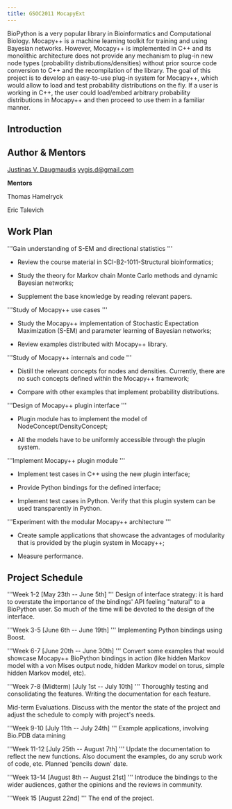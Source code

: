 ```yaml
---
title: GSOC2011 MocapyExt
---
```


BioPython is a very popular library in Bioinformatics and Computational
Biology. Mocapy++ is a machine learning toolkit for training and using
Bayesian networks. However, Mocapy++ is implemented in C++ and its
monolithic architecture does not provide any mechanism to plug-in new
node types (probability distributions/densities) without prior source
code conversion to C++ and the recompilation of the library. The goal of
this project is to develop an easy-to-use plug-in system for Mocapy++,
which would allow to load and test probability distributions on the fly.
If a user is working in C++, the user could load/embed arbitrary
probability distributions in Mocapy++ and then proceed to use them in a
familiar manner.

Introduction
------------

Author & Mentors
----------------

[Justinas V. Daugmaudis](User:Justinas_Daugmaudis "wikilink")
vygis.d@gmail.com

**Mentors**

  
Thomas Hamelryck

Eric Talevich

Work Plan
---------

'''Gain understanding of S-EM and directional statistics '''

-   Review the course material in SCI-B2-1011-Structural bioinformatics;

<!-- -->

-   Study the theory for Markov chain Monte Carlo methods and dynamic
    Bayesian networks;

<!-- -->

-   Supplement the base knowledge by reading relevant papers.

'''Study of Mocapy++ use cases '''

-   Study the Mocapy++ implementation of Stochastic Expectation
    Maximization (S-EM) and parameter learning of Bayesian networks;

<!-- -->

-   Review examples distributed with Mocapy++ library.

'''Study of Mocapy++ internals and code '''

-   Distill the relevant concepts for nodes and densities. Currently,
    there are no such concepts defined within the Mocapy++ framework;

<!-- -->

-   Compare with other examples that implement probability
    distributions.

'''Design of Mocapy++ plugin interface '''

-   Plugin module has to implement the model of
    NodeConcept/DensityConcept;

<!-- -->

-   All the models have to be uniformly accessible through the plugin
    system.

'''Implement Mocapy++ plugin module '''

-   Implement test cases in C++ using the new plugin interface;

<!-- -->

-   Provide Python bindings for the defined interface;

<!-- -->

-   Implement test cases in Python. Verify that this plugin system can
    be used transparently in Python.

'''Experiment with the modular Mocapy++ architecture '''

-   Create sample applications that showcase the advantages of
    modularity that is provided by the plugin system in Mocapy++;

<!-- -->

-   Measure performance.

Project Schedule
----------------

'''Week 1-2 [May 23th -- June 5th] ''' Design of interface strategy: it
is hard to overstate the importance of the bindings' API feeling
"natural" to a BioPython user. So much of the time will be devoted to
the design of the interface.

'''Week 3-5 [June 6th -- June 19th] ''' Implementing Python bindings
using Boost.

'''Week 6-7 [June 20th -- June 30th] ''' Convert some examples that
would showcase Mocapy++ BioPython bindings in action (like hidden Markov
model with a von Mises output node, hidden Markov model on torus, simple
hidden Markov model, etc).

'''Week 7-8 (Midterm) [July 1st -- July 10th] ''' Thoroughly testing and
consolidating the features. Writing the documentation for each feature.

Mid-term Evaluations. Discuss with the mentor the state of the project
and adjust the schedule to comply with project's needs.

'''Week 9-10 [July 11th -- July 24th] ''' Example applications,
involving Bio.PDB data mining

'''Week 11-12 [July 25th -- August 7th] ''' Update the documentation to
reflect the new functions. Also document the examples, do any scrub work
of code, etc. Planned 'pencils down' date.

'''Week 13-14 [August 8th -- August 21st] ''' Introduce the bindings to
the wider audiences, gather the opinions and the reviews in community.

'''Week 15 [August 22nd] ''' The end of the project.
